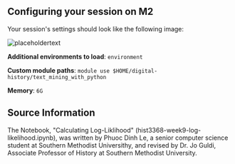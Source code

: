 ## Configuring your session on M2

Your session's settings should look like the following image: 

![placeholdertext]()

__Additional environments to load__: `environment`

__Custom module paths__: `module use $HOME/digital-history/text_mining_with_python`

__Memory__: `6G`

## Source Information

The Notebook, "Calculating Log-Liklihood" (hist3368-week9-log-likelihood.ipynb), was written by Phuoc Dinh Le, a senior computer science student at Southern Methodist Universithy, and revised by Dr. Jo Guldi, Associate Professor of History at Southern Methodist University. 
